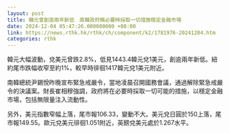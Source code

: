 ```yaml
---
layout: post
title: 韓元曾創逾兩年新低　南韓政府稱必要時採取一切措施穩定金融市場
date: 2024-12-04 05:47:26.000000000 +08:00
link: https://news.rthk.hk/rthk/ch/component/k2/1781976-20241204.htm
categories: rthk
---
```


韓元大幅波動，兌美元曾跌2.8%，低見1443.4韓元兌1美元，創逾兩年新低。紐約尾市跌幅收窄至約1%，較早時徘徊1417韓元兌1美元附近。

南韓總統尹錫悅昨晚宣布緊急戒嚴令，當地凌晨召開國務會議，通過解除緊急戒嚴令的決議案。財長崔相穆強調，政府將在必要時採取一切可能的措施，以穩定金融市場，包括無限量注入流動性。

另外，美元指數窄幅上落，尾市報106.33，變動不大。美元兌日圓於150上落，尾市報149.55。歐元兌美元徘徊1.051附近，英鎊兌美元處於1.267水平。
